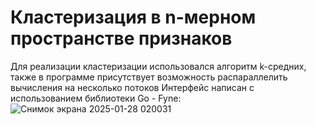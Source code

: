# Кластеризация в n-мерном пространстве признаков
Для реализации кластеризации использовался алгоритм k-средних, также в программе присутствует возможность распараллелить вычисления на несколько потоков
Интерфейс написан с использованием библиотеки Go - Fyne:
![Снимок экрана 2025-01-28 020031](https://github.com/user-attachments/assets/69b88022-8790-4c79-8851-8d11c9bce4bc)


